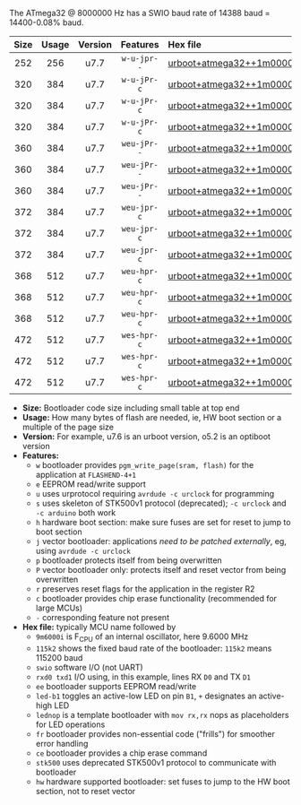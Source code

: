 The ATmega32 @ 8000000 Hz has a SWIO baud rate of 14388 baud = 14400-0.08% baud.

|Size|Usage|Version|Features|Hex file|
|:-:|:-:|:-:|:-:|:--|
|252|256|u7.7|`w-u-jpr--`|[urboot+atmega32++1m0000i++++1k8_swio_rxd0_txd1.hex](https://raw.githubusercontent.com/stefanrueger/urboot.hex/main/mcus/atmega32/internal_oscillator/fint++1m0000_Hz/br++++1k8_bps/urboot+atmega32++1m0000i++++1k8_swio_rxd0_txd1.hex)|
|320|384|u7.7|`w-u-jPr-c`|[urboot+atmega32++1m0000i++++1k8_swio_rxd0_txd1_led+b0_fr_ce.hex](https://raw.githubusercontent.com/stefanrueger/urboot.hex/main/mcus/atmega32/internal_oscillator/fint++1m0000_Hz/br++++1k8_bps/urboot+atmega32++1m0000i++++1k8_swio_rxd0_txd1_led+b0_fr_ce.hex)|
|320|384|u7.7|`w-u-jPr-c`|[urboot+atmega32++1m0000i++++1k8_swio_rxd0_txd1_led+b7_fr_ce.hex](https://raw.githubusercontent.com/stefanrueger/urboot.hex/main/mcus/atmega32/internal_oscillator/fint++1m0000_Hz/br++++1k8_bps/urboot+atmega32++1m0000i++++1k8_swio_rxd0_txd1_led+b7_fr_ce.hex)|
|320|384|u7.7|`w-u-jPr-c`|[urboot+atmega32++1m0000i++++1k8_swio_rxd0_txd1_lednop_fr_ce.hex](https://raw.githubusercontent.com/stefanrueger/urboot.hex/main/mcus/atmega32/internal_oscillator/fint++1m0000_Hz/br++++1k8_bps/urboot+atmega32++1m0000i++++1k8_swio_rxd0_txd1_lednop_fr_ce.hex)|
|360|384|u7.7|`weu-jPr--`|[urboot+atmega32++1m0000i++++1k8_swio_rxd0_txd1_ee_led+b0_fr.hex](https://raw.githubusercontent.com/stefanrueger/urboot.hex/main/mcus/atmega32/internal_oscillator/fint++1m0000_Hz/br++++1k8_bps/urboot+atmega32++1m0000i++++1k8_swio_rxd0_txd1_ee_led+b0_fr.hex)|
|360|384|u7.7|`weu-jPr--`|[urboot+atmega32++1m0000i++++1k8_swio_rxd0_txd1_ee_led+b7_fr.hex](https://raw.githubusercontent.com/stefanrueger/urboot.hex/main/mcus/atmega32/internal_oscillator/fint++1m0000_Hz/br++++1k8_bps/urboot+atmega32++1m0000i++++1k8_swio_rxd0_txd1_ee_led+b7_fr.hex)|
|360|384|u7.7|`weu-jPr--`|[urboot+atmega32++1m0000i++++1k8_swio_rxd0_txd1_ee_lednop_fr.hex](https://raw.githubusercontent.com/stefanrueger/urboot.hex/main/mcus/atmega32/internal_oscillator/fint++1m0000_Hz/br++++1k8_bps/urboot+atmega32++1m0000i++++1k8_swio_rxd0_txd1_ee_lednop_fr.hex)|
|372|384|u7.7|`weu-jpr-c`|[urboot+atmega32++1m0000i++++1k8_swio_rxd0_txd1_ee_led+b0_fr_ce.hex](https://raw.githubusercontent.com/stefanrueger/urboot.hex/main/mcus/atmega32/internal_oscillator/fint++1m0000_Hz/br++++1k8_bps/urboot+atmega32++1m0000i++++1k8_swio_rxd0_txd1_ee_led+b0_fr_ce.hex)|
|372|384|u7.7|`weu-jpr-c`|[urboot+atmega32++1m0000i++++1k8_swio_rxd0_txd1_ee_led+b7_fr_ce.hex](https://raw.githubusercontent.com/stefanrueger/urboot.hex/main/mcus/atmega32/internal_oscillator/fint++1m0000_Hz/br++++1k8_bps/urboot+atmega32++1m0000i++++1k8_swio_rxd0_txd1_ee_led+b7_fr_ce.hex)|
|372|384|u7.7|`weu-jpr-c`|[urboot+atmega32++1m0000i++++1k8_swio_rxd0_txd1_ee_lednop_fr_ce.hex](https://raw.githubusercontent.com/stefanrueger/urboot.hex/main/mcus/atmega32/internal_oscillator/fint++1m0000_Hz/br++++1k8_bps/urboot+atmega32++1m0000i++++1k8_swio_rxd0_txd1_ee_lednop_fr_ce.hex)|
|368|512|u7.7|`weu-hpr-c`|[urboot+atmega32++1m0000i++++1k8_swio_rxd0_txd1_ee_led+b0_fr_ce_hw.hex](https://raw.githubusercontent.com/stefanrueger/urboot.hex/main/mcus/atmega32/internal_oscillator/fint++1m0000_Hz/br++++1k8_bps/urboot+atmega32++1m0000i++++1k8_swio_rxd0_txd1_ee_led+b0_fr_ce_hw.hex)|
|368|512|u7.7|`weu-hpr-c`|[urboot+atmega32++1m0000i++++1k8_swio_rxd0_txd1_ee_led+b7_fr_ce_hw.hex](https://raw.githubusercontent.com/stefanrueger/urboot.hex/main/mcus/atmega32/internal_oscillator/fint++1m0000_Hz/br++++1k8_bps/urboot+atmega32++1m0000i++++1k8_swio_rxd0_txd1_ee_led+b7_fr_ce_hw.hex)|
|368|512|u7.7|`weu-hpr-c`|[urboot+atmega32++1m0000i++++1k8_swio_rxd0_txd1_ee_lednop_fr_ce_hw.hex](https://raw.githubusercontent.com/stefanrueger/urboot.hex/main/mcus/atmega32/internal_oscillator/fint++1m0000_Hz/br++++1k8_bps/urboot+atmega32++1m0000i++++1k8_swio_rxd0_txd1_ee_lednop_fr_ce_hw.hex)|
|472|512|u7.7|`wes-hpr-c`|[urboot+atmega32++1m0000i++++1k8_swio_rxd0_txd1_ee_led+b0_fr_ce_stk500_hw.hex](https://raw.githubusercontent.com/stefanrueger/urboot.hex/main/mcus/atmega32/internal_oscillator/fint++1m0000_Hz/br++++1k8_bps/urboot+atmega32++1m0000i++++1k8_swio_rxd0_txd1_ee_led+b0_fr_ce_stk500_hw.hex)|
|472|512|u7.7|`wes-hpr-c`|[urboot+atmega32++1m0000i++++1k8_swio_rxd0_txd1_ee_led+b7_fr_ce_stk500_hw.hex](https://raw.githubusercontent.com/stefanrueger/urboot.hex/main/mcus/atmega32/internal_oscillator/fint++1m0000_Hz/br++++1k8_bps/urboot+atmega32++1m0000i++++1k8_swio_rxd0_txd1_ee_led+b7_fr_ce_stk500_hw.hex)|
|472|512|u7.7|`wes-hpr-c`|[urboot+atmega32++1m0000i++++1k8_swio_rxd0_txd1_ee_lednop_fr_ce_stk500_hw.hex](https://raw.githubusercontent.com/stefanrueger/urboot.hex/main/mcus/atmega32/internal_oscillator/fint++1m0000_Hz/br++++1k8_bps/urboot+atmega32++1m0000i++++1k8_swio_rxd0_txd1_ee_lednop_fr_ce_stk500_hw.hex)|

- **Size:** Bootloader code size including small table at top end
- **Usage:** How many bytes of flash are needed, ie, HW boot section or a multiple of the page size
- **Version:** For example, u7.6 is an urboot version, o5.2 is an optiboot version
- **Features:**
  + `w` bootloader provides `pgm_write_page(sram, flash)` for the application at `FLASHEND-4+1`
  + `e` EEPROM read/write support
  + `u` uses urprotocol requiring `avrdude -c urclock` for programming
  + `s` uses skeleton of STK500v1 protocol (deprecated); `-c urclock` and `-c arduino` both work
  + `h` hardware boot section: make sure fuses are set for reset to jump to boot section
  + `j` vector bootloader: applications *need to be patched externally*, eg, using `avrdude -c urclock`
  + `p` bootloader protects itself from being overwritten
  + `P` vector bootloader only: protects itself and reset vector from being overwritten
  + `r` preserves reset flags for the application in the register R2
  + `c` bootloader provides chip erase functionality (recommended for large MCUs)
  + `-` corresponding feature not present
- **Hex file:** typically MCU name followed by
  + `9m6000i` is F<sub>CPU</sub> of an internal oscillator, here 9.6000 MHz
  + `115k2` shows the fixed baud rate of the bootloader: `115k2` means 115200 baud
  + `swio` software I/O (not UART)
  + `rxd0 txd1` I/O using, in this example, lines RX `D0` and TX `D1`
  + `ee` bootloader supports EEPROM read/write
  + `led-b1` toggles an active-low LED on pin `B1`, `+` designates an active-high LED
  + `lednop` is a template bootloader with `mov rx,rx` nops as placeholders for LED operations
  + `fr` bootloader provides non-essential code ("frills") for smoother error handling
  + `ce` bootloader provides a chip erase command
  + `stk500` uses deprecated STK500v1 protocol to communicate with bootloader
  + `hw` hardware supported bootloader: set fuses to jump to the HW boot section, not to reset vector
